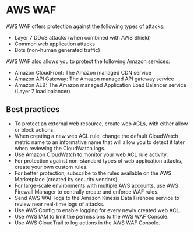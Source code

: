 # AWS WAF

AWS WAF offers protection against the following types of attacks:

* Layer 7 DDoS attacks (when combined with AWS Shield)
* Common web application attacks
* Bots (non-human generated traffic)

AWS WAF also allows you to protect the following Amazon services:

* Amazon CloudFront: The Amazon managed CDN service
* Amazon API Gateway: The Amazon managed API gateway service
* Amazon ALB: The Amazon managed Application Load Balancer service (Layer 7 load balancer)

## Best practices

* To protect an external web resource, create web ACLs, with either allow or block actions.
* When creating a new web ACL rule, change the default CloudWatch metric name to an informative name that will allow you to detect it later when reviewing the CloudWatch logs.
* Use Amazon CloudWatch to monitor your web ACL rule activity.
* For protection against non-standard types of web application attacks, create your own custom rules.
* For better protection, subscribe to the rules available on the AWS Marketplace (created by security vendors).
* For large-scale environments with multiple AWS accounts, use AWS Firewall Manager to centrally create and enforce WAF rules.
* Send AWS WAF logs to the Amazon Kinesis Data Firehose service to review near real-time logs of attacks.
* Use AWS Config to enable logging for every newly created web ACL.
* Use AWS IAM to limit the permissions to the AWS WAF Console.
* Use AWS CloudTrail to log actions in the AWS WAF Console.

